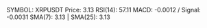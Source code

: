 SYMBOL: XRPUSDT
Price: 3.13
RSI(14): 57.11
MACD: -0.0012 / Signal: -0.0031
SMA(7): 3.13 | SMA(25): 3.13

